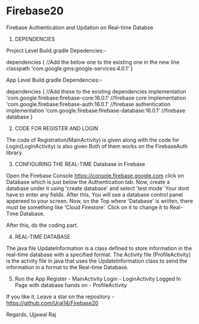 # Firebase20
Firebase Authentication and Updation on Real-time Databse

1. DEPENDENCIES

Project Level Build.gradle Depedencies:-

dependencies {
        //Add the below one to the existing one in the new line
        classpath 'com.google.gms:google-services:4.0.1'
    }
    
App Level Build.gradle Dependencies:-

dependencies {
      //Add these to the existing dependencies
    implementation 'com.google.firebase:firebase-core:16.0.1'             //firebase core
    implementation 'com.google.firebase:firebase-auth:16.0.1'             //firebase authentication
    implementation 'com.google.firebase:firebase-database:16.0.1'         //firebase database
    }
 
 
 2. CODE FOR REGISTER AND LOGIN
 
 The code of Registration(MainActivity) is given along with the code for Login(LoginActivity) is also given
 Both of them works on the FirebaseAuth library.
 
 
 
 3. CONFIGURING THE REAL-TIME Database in Firebase
 
 Open the Firebase Console https://console.firebase.google.com
 click on Database which is just below the Authentication tab.
 Now, create a database under it using 'create database' and select 'test mode'
 Your dont have to enter any fields.
 After this, You will see a database control panel appereed to your screen.
 Now, on the Top where 'Database' is wriiten, there must be something like 'Cloud Firestore'. Click on it to change it to Real-Time Database.
 
 After this, do the coding part.
 
 
 
 4. REAL-TIME DATABASE
 
 The java file UpdateInformation is a class defined to store information in the real-time database with a specified format.
 The Activity file (ProfileActivity) is the actvity file in java that uses the UpdateInformation class to send the information in a format 
 to the Real-time Database.
 

 

5. Run the App
Register - MainActivity
Login - LoginActivity
Logged In Page with database hands on - ProfileActivity

If you like it, Leave a star on the repository - https://github.com/Uraj14/Firebase20

Regards,
Ujjawal Raj



